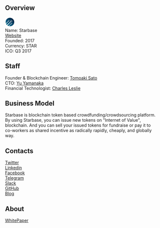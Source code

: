 ## Overview
![logo](../projects/logo/starbase.png)  
Name: Starbase  
[Website](https://starbase.co/)  
Founded: 2017  
Currency: STAR  
ICO: Q3 2017
## Staff
Founder & Blockchain Engineer: [Tomoaki Sato](../people/tomoaki_sato.md)  
CTO: [Yu Yamanaka](../people/yu_yamanaka.md)  
Financial Technologist: [Charles Leslie](../people/charles_leslie.md)   
## Business Model
Starbase is blockchain token based crowdfunding/crowdsourcing platform. By using Starbase, you can issue new tokens on "Internet of Value", blockchain. And you can sell your issued tokens for fundraise or pay it to co-workers as shared incentive as radically rapidly, cheaply, and globally way.
## Contacts  
[Twitter](https://twitter.com/starbaseco)  
[Linkedin](https://www.linkedin.com/company-beta/17908716/)  
[Facebook](https://www.facebook.com/StarbaseCo/)   
[Telegram](https://telegram.me/starbase)  
[Slack](https://starbase-community.herokuapp.com/)  
[GitHub](https://github.com/starbaseco)  
[Blog](https://blog.starbase.co/)  
## About  
[WhitePaper](https://docs.google.com/document/d/1lxfyUk-jKkRZpTFEah6XbFrOp0HWs82EW1GK20I2fos/edit)   
